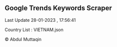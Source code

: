 

## Google Trends Keywords Scraper 
 
Last Update 28-01-2023 , 17:56:41

Country List :
VIETNAM.json



© Abdul Muttaqin 
